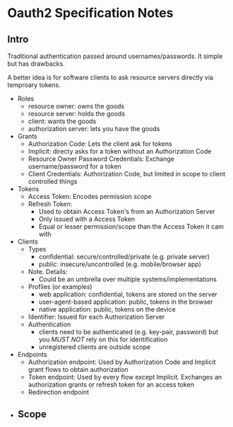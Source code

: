 # Oauth2 Specification Notes 

## Intro

Traditional authentication passed around usernames/passwords. It simple but has drawbacks. 

A better idea is for software clients to ask resource servers directly via temproary tokens. 

* Roles 
    - resource owner: owns the goods 
    - resource server: holds the goods 
    - client: wants the goods 
    - authorization server: lets you have the goods 
* Grants
    - Authorization Code: Lets the client ask for tokens
    - Implicit: directy asks for a token without an Authorization Code
    - Resource Owner Password Credentials: Exchange username/password for a token
    - Client Credentials: Authorization Code, but limited in scope to client controlled things 
* Tokens 
    - Access Token: Encodes permission scope  
    - Refresh Token:
        + Used to obtain Access Token's from an Authorization Server 
        + Only issued with a Access Token
        + Equal or lesser permission/scope than the Access Token it cam with 
* Clients
    - Types 
        + confidential: secure/controlled/private (e.g. private server)
        + public: insecure/uncontrolled (e.g. mobile/browser app)
    - Note. Details:
        + Could be an umbrella over multiple systems/implementations 
    - Profiles (or examples)
        + web application: confidential, tokens are stored on the server 
        + user-agent-based application: public, tokens in the browser 
        + native application: public, tokens on the device 
    - Identifier: Issued for each Authorization Server
    - Authentication 
        + clients need to be authenticated (e.g. key-pair, password) but you *MUST NOT* rely on this for identification 
        + unregistered clients are outside scope 
* Endpoints 
    - Authorization endpoint: Used by Authorization Code and Implicit grant flows to obtain authorization
    - Token endpoint: Used by every flow except Implicit. Exchanges an authorization grants or refresh token for an access token
    - Redirection endpoint
* Scope 
    - 